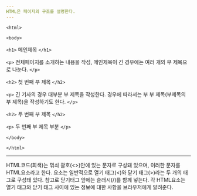 ```yaml
---
HTML은 페이지의 구조를 설명한다.
---
```

`<html>`

`<body>`
  
`<h1>` 메인제목 `</h1>`

`<p>` 전체페이지를 소개하는 내용을 작성, 메인제목이 긴 경우에는 여러 개의 부 제목으로 나눈다. `</p>`

`<h2>` 첫 번째 부 제목 `</h2>`

`<p>` 긴 기사의 경우 대부분 부 제목을 작성한다. 경우에 따라서는 부 부 제목(부제목의 부 제목)을 작성하기도 한다. `</p>`

`<h2>` 두 번째 부 제목 `</h2>`

`<p>` 두 번째 부 제목 부분 `</p>`

`</body>`

`</html>`

---
HTML코드(회색)는 꺾쇠 괄호(<>)안에 있는 문자로 구성돼 있으며, 이러한 문자를 HTML요소라고 한다. 요소는 일반적으로 열기 태그(<)와 닫기 태그(>)라는 두 개의 태그로 구성돼 있다. 참고로 닫기태그 앞에는 슬래시(/)를 함께 넣는다. 각 HTML요소는 열기 태그와 닫기 태그 사이에 있는 정보에 대한 사항을 브라우저에게 알려준다. 





